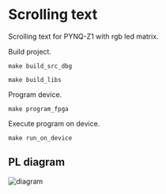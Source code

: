 # Scrolling text

Scrolling text for PYNQ-Z1 with rgb led matrix.

Build project.

```make build_src_dbg```

```make build_libs```

Program device.

```make program_fpga```

Execute program on device.

```make run_on_device```


## PL diagram

![diagram](docs/diagram.png)


